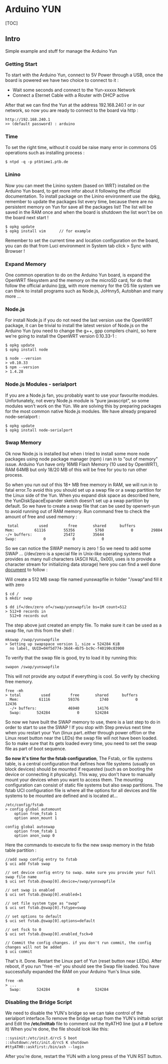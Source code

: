 Arduino YUN
===========
[TOC]

## Intro 
Simple example and stuff for manage the Arduino Yun 

### Getting Start 
To start with the Arduino Yun, connect to 5V Power through a USB, once the board is powered we have 
two choice to connect to it : 

+ Wait some seconds and connect to the Yun-xxxxx Network 
+ Connect a Eternet Cable with a Router with DHCP active 

After that we can find the Yun at the address 192.168.240.1 or in our network, so now you are ready to 
connect to the board via http : 

    http://192.168.240.1
    >> (default password) : arduino 
    
### Time 
To set the right time, without it could be raise many error in commons OS operations such as installing process : 

    $ ntpd -q -p ptbtime1.ptb.de
    
    
### Linino 
Now you can meet the Linino system (based on WRT) installed on the Arduino Yun board, to get more infor about it following the official documentation. To install package on the Linino environment use the dpkg, remember to update the packages list every time, because there are no persistent memory on Yun for save all the packages list! The list will be saved in the RAM once and when the board is shutdown the list won't be on the board next start ! 

    $ opkg update 
    $ opkg install vim      // for example 
    
Remember to set the current time and location configuration on the board, you can do that from Luci environment in System 
tab click > Sync with Browser ! 

### Expand Memory 
One common operation to do on the Arduino Yun board, is expand the OpenWRT filesystem and the memory on the microSD card, 
for do that follow the official arduino [link][1], with more memory for the OS file system we can think to install programs such as Node.js, JoHnny5, Autobhan and many more ... 

### Node.js 
For install Node.js if you do not need the last version use the OpenWRT package, it can be trivial to install the latest version of Node.js on the Arduino Yun (you need to change the g++, gpp compilers chain), so here we're going to install the OpenWRT version 0.10.33-1 : 

    $ opkg update 
    $ opkg install node 
    
    $ node --version 
    > v0.10.33
    $ npm --version
    > 1.4.28
    
### Node.js Modules - serialport
If you are a Node.js fan, you probably want to use your favourite modules. Unfortunately, not every Node.js module is “pure javascript”, so some modules won’t work on the Yún. We are solving this by preparing packages for the most common native Node.js modules. We have already prepared node-serialport :

    $ opkg update
    $ opkg install node-serialport
    
### Swap Memory 
Ok now Node.js is installed but when i tried to install some more node packages using node package manager (npm) i ran in to "out of memory" issue. Arduino Yun have only 16MB Flash Memory (10 used by OpenWRT), RAM 64MB but only 18/20 MB of this will be free for you to run other process. 

So when you run out of this 18+ MB free memory in RAM, we will run in to fatal error.To avoid this you should set up a swap file or a swap partition for the Linux side of the Yun. When you expand disk space as described here, the YunDiskSpaceExpander sketch doesn’t set up a swap partition by default.  So we have to create a swap file that can be used by openwrt-yun to avoid running out of RAM memory. Run command free to check the amount of free and used memory : 

     total         used         free       shared      buffers
    Mem:         61116        55356         5760            0        29884
    -/+ buffers:              25472        35644
    Swap:            0            0            0
    
So we can notice the SWAP memory is zero ! So we need to add some SWAP ... (/dev/zero is a special file in Unix-like operating systems that provides as many null characters (ASCII NUL, 0x00), uses is to provide a character stream for initializing data storage) here you can find a well done [document][2] to follow  : 

Will create a 512 MB swap file named yunswapfile in folder "/swap"and fill it with zero
    
    $ cd /
    $ mkdir swap 
    
    $ dd if=/dev/zero of=/swap/yunswapfile bs=1M count=512
    > 512+0 records in
      512+0 records out
      
The step above just created an empty file. To make sure it can be used as a swap file, run this from the shell : 

    mkswap /swap/yunswapfile 
    > Setting up swapspace version 1, size = 524284 KiB
      no label, UUID=04f5d774-36d4-4b75-bc9c-f40190c03900
      
To verify that the swap file is good, try to load it by running this:

    swapon /swap/yunswapfile
 
This will not provide any output if everything is cool. So verify by checking free memory.

    free -mh 
    > total         used         free       shared      buffers
      Mem:         61116        59376         1740            0        12436
      -/+ buffers:              46940        14176
      Swap:       524284            0       524284
      
So now we have built the SWAP memory to use, there is a last step to do in order to start to use the SWAP ! If you stop with Step previus next time when you restart your Yun (linux part..either through power off/on or the Linux reset button near the LEDs) the swap file will not have been loaded. So to make sure that its gets loaded every time, you need to set the swap file as part of boot sequence.
 
**So now it's time for the fstab configuration**, The Fstab, or file systems table, is a central configuration that defines how file systems (usually on block devices) should be mounted if requested (such as on booting the device or connecting it physically). This way, you don't have to manually mount your devices when you want to access them. The mounting configuration can consist of static file systems but also swap partitions. The fstab UCI configuration file is where all the options for all devices and file systems to be mounted are defined and is located at…

    /etc/config/fstab
    > config global automount
    	option from_fstab 1
    	option anon_mount 1
    	
    config global autoswap
    	option from_fstab 1
    	option anon_swap 0

Here the commands to execute to fix the new swap memory in the fstab table partition : 

    //add swap config entry to fstab
    $ uci add fstab swap
    
    // set device config entry to swap. make sure you provide your full swap file name
    $ uci set fstab.@swap[0].device=/swap/yunswapfile
    
    // set swap is enabled
    $ uci set fstab.@swap[0].enabled=1
    
    // set file system type as "swap"
    $ uci set fstab.@swap[0].fstype=swap

    // set options to default
    $ uci set fstab.@swap[0].options=default

    // set fsck to 0
    $ uci set fstab.@swap[0].enabled_fsck=0
 
    // Commit the config changes. if you don't run commit, the config changes will not be added
    $ uci commit

That's it. Done. Restart the Linux part of Yun (reset button near LEDs). After reboot, if you run "free -m" you should see the Swap file loaded. You have successfully expanded the RAM on your Arduino Yun's linux side.

    free -mh 
    > ... 
      Swap:       524284            0       524284
 


### Disabling the Bridge Script
We need to disable the YUN's bridge so we can take control of the serialport interface.To remove the bridge setup from the YUN's inittab script and Edit the **/etc/inittab** file to comment out the ttyATH0 line (put a # before it) When you're done, the file should look like this:

    ::sysinit:/etc/init.d/rcS S boot
    ::shutdown:/etc/init.d/rcS K shutdown
    #ttyATH0::askfirst:/bin/ash --login
    
After you're done, restart the YUN with a long press of the YUN RST button.
    




[1]:https://www.arduino.cc/en/Tutorial/ExpandingYunDiskSpace
[2]:http://www.element14.com/community/groups/arduino/blog/2014/12/19/part-x3-arduino-yun-extending-the-ram
    

